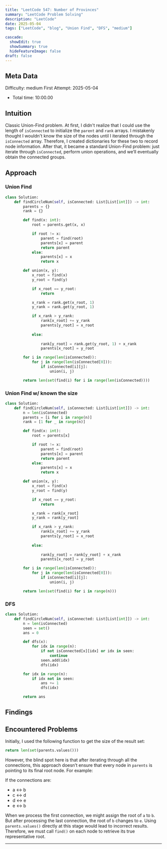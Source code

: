 ```yaml
---
title: "LeetCode 547: Number of Provinces"
summary: "LeetCode Problem Solving"
description: "LeetCode"
date: 2025-05-04
tags: ["LeetCode", "blog", "Union Find", "DFS", "medium"]

cascade:
  showEdit: true
  showSummary: true
  hideFeatureImage: false
draft: false
---
```


## Meta Data

Difficulty: medium
First Attempt: 2025-05-04
- Total time: 10:00.00

## Intuition

Classic Union-Find problem. At first, I didn't realize that I could use the length of `isConnected` to initialize the `parent` and `rank` arrays. I mistakenly thought I wouldn't know the size of the nodes until I iterated through the `isConnected` array. Therefore, I created dictionaries for these two to record node information. After that, it became a standard Union-Find problem: just iterate through `isConnected`, perform union operations, and we’ll eventually obtain the connected groups.


## Approach

### Union Find
```python
class Solution:
    def findCircleNum(self, isConnected: List[List[int]]) -> int:
        parents = {}
        rank = {}

        def find(x: int):
            root = parents.get(x, x)

            if root != x:
                parent = find(root)
                parents[x] = parent
                return parent  
            else:
                parents[x] = x
                return x

        def union(x, y):
            x_root = find(x)
            y_root = find(y)

            if x_root == y_root:
                return

            x_rank = rank.get(x_root, 1)
            y_rank = rank.get(y_root, 1)

            if x_rank > y_rank:
                rank[x_root] += y_rank
                parents[y_root] = x_root
            
            else:
                
                rank[y_root] = rank.get(y_root, 1) + x_rank
                parents[x_root] = y_root

        for i in range(len(isConnected)):
            for j in range(len(isConnected[0])):
                if isConnected[i][j]:
                    union(i, j)

        return len(set(find(i) for i in range(len(isConnected))))
```
### Union Find w/ known the size
```python
class Solution:
    def findCircleNum(self, isConnected: List[List[int]]) -> int:
        n = len(isConnected)
        parents = [i for i in range(n)]
        rank = [1 for _ in range(n)]

        def find(x: int):
            root = parents[x]

            if root != x:
                parent = find(root)
                parents[x] = parent
                return parent
            else:
                parents[x] = x
                return x

        def union(x, y):
            x_root = find(x)
            y_root = find(y)

            if x_root == y_root:
                return

            x_rank = rank[x_root]
            y_rank = rank[y_root]

            if x_rank > y_rank:
                rank[x_root] += y_rank
                parents[y_root] = x_root
            
            else:
                
                rank[y_root] = rank[y_root] + x_rank
                parents[x_root] = y_root

        for i in range(len(isConnected)):
            for j in range(len(isConnected[0])):
                if isConnected[i][j]:
                    union(i, j)

        return len(set(find(i) for i in range(n)))
```

### DFS
```python
class Solution:
    def findCircleNum(self, isConnected: List[List[int]]) -> int:
        n = len(isConnected)
        seen = set()
        ans = 0

        def dfs(x):
            for idx in range(n):
                if not isConnected[x][idx] or idx in seen:
                    continue
                seen.add(idx)
                dfs(idx)

        for idx in range(n):
            if idx not in seen:
                ans += 1
                dfs(idx)

        return ans
```


## Findings

## Encountered Problems 

Initially, I used the following function to get the size of the result set:
```python
return len(set(parents.values()))
```
However, the blind spot here is that after iterating through all the connections, this approach doesn’t ensure that every node in `parents` is pointing to its final root node. For example:

If the connections are:
- a ↔ b  
- c ↔ d  
- d ↔ e  
- e ↔ b  

When we process the first connection, we might assign the root of `a` to `b`. But after processing the last connection, the root of `b` changes to `e`. Using `parents.values()` directly at this stage would lead to incorrect results. Therefore, we must call `find()` on each node to retrieve its true representative root.

---